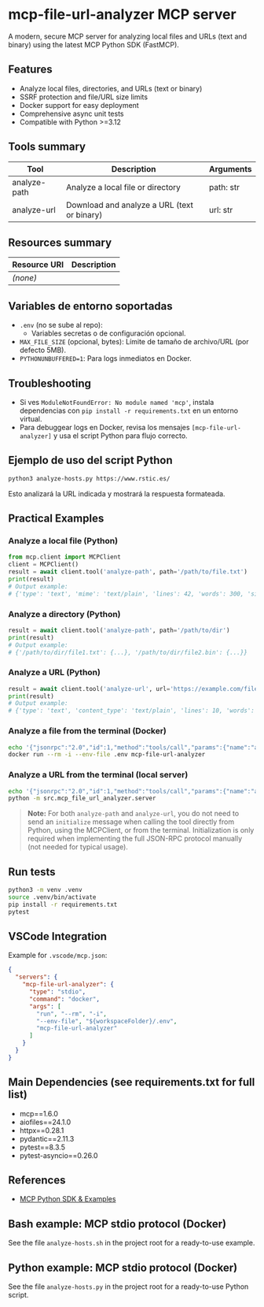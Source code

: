 # mcp-file-url-analyzer MCP server

A modern, secure MCP server for analyzing local files and URLs (text and binary) using the latest MCP Python SDK (FastMCP).

## Features

- Analyze local files, directories, and URLs (text or binary)
- SSRF protection and file/URL size limits
- Docker support for easy deployment
- Comprehensive async unit tests
- Compatible with Python >=3.12

## Tools summary
| Tool           | Description                                 | Arguments                |
|----------------|---------------------------------------------|--------------------------|
| analyze-path   | Analyze a local file or directory           | path: str                |
| analyze-url    | Download and analyze a URL (text or binary) | url: str                 |

## Resources summary
| Resource URI      | Description                |
|-------------------|---------------------------|
| *(none)*          |                           |

## Variables de entorno soportadas
- `.env` (no se sube al repo):
  - Variables secretas o de configuración opcional.
- `MAX_FILE_SIZE` (opcional, bytes): Límite de tamaño de archivo/URL (por defecto 5MB).
- `PYTHONUNBUFFERED=1`: Para logs inmediatos en Docker.

## Troubleshooting
- Si ves `ModuleNotFoundError: No module named 'mcp'`, instala dependencias con `pip install -r requirements.txt` en un entorno virtual.
- Para debuggear logs en Docker, revisa los mensajes `[mcp-file-url-analyzer]` y usa el script Python para flujo correcto.

## Ejemplo de uso del script Python

```bash
python3 analyze-hosts.py https://www.rstic.es/
```
Esto analizará la URL indicada y mostrará la respuesta formateada.

## Practical Examples

### Analyze a local file (Python)
```python
from mcp.client import MCPClient
client = MCPClient()
result = await client.tool('analyze-path', path='/path/to/file.txt')
print(result)
# Output example:
# {'type': 'text', 'mime': 'text/plain', 'lines': 42, 'words': 300, 'size': 1234, 'preview': 'First 500 chars...'}
```

### Analyze a directory (Python)
```python
result = await client.tool('analyze-path', path='/path/to/dir')
print(result)
# Output example:
# {'/path/to/dir/file1.txt': {...}, '/path/to/dir/file2.bin': {...}}
```

### Analyze a URL (Python)
```python
result = await client.tool('analyze-url', url='https://example.com/file.txt')
print(result)
# Output example:
# {'type': 'text', 'content_type': 'text/plain', 'lines': 10, 'words': 100, 'size': 456, 'preview': 'First 500 chars...'}
```

### Analyze a file from the terminal (Docker)
```bash
echo '{"jsonrpc":"2.0","id":1,"method":"tools/call","params":{"name":"analyze-path","arguments":{"path":"/path/to/file.txt"}}}' | \
docker run --rm -i --env-file .env mcp-file-url-analyzer
```

### Analyze a URL from the terminal (local server)
```bash
echo '{"jsonrpc":"2.0","id":1,"method":"tools/call","params":{"name":"analyze-url","arguments":{"url":"https://www.google.com"}}}' | \
python -m src.mcp_file_url_analyzer.server
```

> **Note:** For both `analyze-path` and `analyze-url`, you do not need to send an `initialize` message when calling the tool directly from Python, using the MCPClient, or from the terminal. Initialization is only required when implementing the full JSON-RPC protocol manually (not needed for typical usage).

## Run tests

```bash
python3 -m venv .venv
source .venv/bin/activate
pip install -r requirements.txt
pytest
```

## VSCode Integration

Example for `.vscode/mcp.json`:
```json
{
  "servers": {
    "mcp-file-url-analyzer": {
      "type": "stdio",
      "command": "docker",
      "args": [
        "run", "--rm", "-i",
        "--env-file", "${workspaceFolder}/.env",
        "mcp-file-url-analyzer"
      ]
    }
  }
}
```

## Main Dependencies (see requirements.txt for full list)
- mcp==1.6.0
- aiofiles==24.1.0
- httpx==0.28.1
- pydantic==2.11.3
- pytest==8.3.5
- pytest-asyncio==0.26.0

## References
- [MCP Python SDK & Examples](https://github.com/modelcontextprotocol/create-python-server)

## Bash example: MCP stdio protocol (Docker)
See the file `analyze-hosts.sh` in the project root for a ready-to-use example.

## Python example: MCP stdio protocol (Docker)
See the file `analyze-hosts.py` in the project root for a ready-to-use Python script.